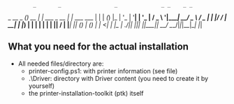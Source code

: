             _       _                 _              _ _    _ _
 _ __  _ __(_)_ __ | |_ ___ _ __     | |_ ___   ___ | | | _(_) |_
| '_ \| '__| | '_ \| __/ _ \ '__|____| __/ _ \ / _ \| | |/ / | __|
| |_) | |  | | | | | ||  __/ | |_____| || (_) | (_) | |   <| | |_
| .__/|_|  |_|_| |_|\__\___|_|        \__\___/ \___/|_|_|\_\_|\__|
|_|


## What you need for the actual installation
- All needed files/directory are:
	- printer-config.ps1: with printer information (see file)
	- .\Driver: directory with Driver content (you need to create it by yourself)
	- the printer-installation-toolkit (ptk) itself
